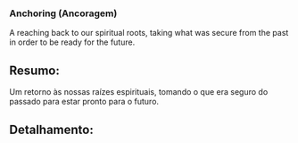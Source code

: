 ### Anchoring (Ancoragem)

A reaching back to our spiritual roots, taking what was secure from the past in order to be ready for the future.

## Resumo:

Um retorno às nossas raízes espirituais, tomando o que era seguro do passado para estar pronto para o futuro.
​
## Detalhamento: 